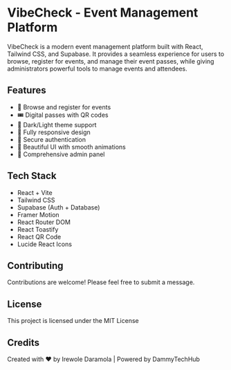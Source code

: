 # VibeCheck - Event Management Platform

VibeCheck is a modern event management platform built with React, Tailwind CSS, and Supabase. It provides a seamless experience for users to browse, register for events, and manage their event passes, while giving administrators powerful tools to manage events and attendees.

## Features

- 🎫 Browse and register for events
- 🎟️ Digital passes with QR codes
- 🌙 Dark/Light theme support
- 📱 Fully responsive design
- 🔐 Secure authentication
- 🎨 Beautiful UI with smooth animations
- 👑 Comprehensive admin panel

## Tech Stack

- React + Vite
- Tailwind CSS
- Supabase (Auth + Database)
- Framer Motion
- React Router DOM
- React Toastify
- React QR Code
- Lucide React Icons



## Contributing

Contributions are welcome! Please feel free to submit a message.

## License

This project is licensed under the MIT License 

## Credits

Created with ❤️ by Irewole Daramola | Powered by DammyTechHub